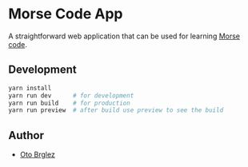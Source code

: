 # Morse Code App

A straightforward web application that can be used for learning [Morse code][morse-code].

## Development

```bash
yarn install
yarn run dev      # for development
yarn run build    # for production
yarn run preview  # after build use preview to see the build
```

## Author

- [Oto Brglez](https://github.com/otobrglez)

[morse-code]: https://en.wikipedia.org/wiki/Morse_code
